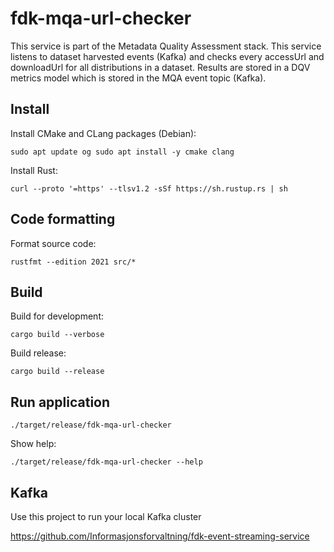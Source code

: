 # fdk-mqa-url-checker

This service is part of the Metadata Quality Assessment stack. This service listens to dataset harvested events (Kafka) and 
checks every accessUrl and downloadUrl for all distributions in a dataset. Results are stored in a DQV metrics model which is
stored in the MQA event topic (Kafka).

## Install
Install CMake and CLang packages (Debian):

`sudo apt update og sudo apt install -y cmake clang`

Install Rust:

`curl --proto '=https' --tlsv1.2 -sSf https://sh.rustup.rs | sh`

## Code formatting

Format source code:

`rustfmt --edition 2021 src/*`

## Build
Build for development:

`cargo build --verbose`

Build release:

`cargo build --release`

## Run application
`./target/release/fdk-mqa-url-checker`

Show help:

`./target/release/fdk-mqa-url-checker --help`


## Kafka
Use this project to run your local Kafka cluster 

https://github.com/Informasjonsforvaltning/fdk-event-streaming-service
